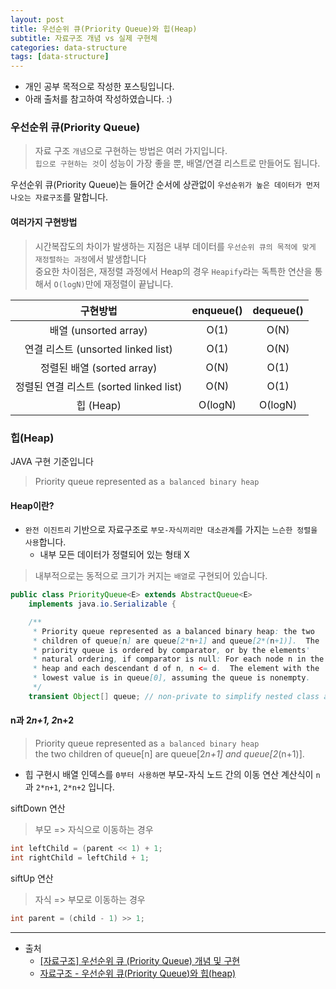 ```yaml
---
layout: post
title: 우선순위 큐(Priority Queue)와 힙(Heap)
subtitle: 자료구조 개념 vs 실제 구현체
categories: data-structure
tags: [data-structure]
---
```


- 개인 공부 목적으로 작성한 포스팅입니다.
- 아래 출처를 참고하여 작성하였습니다. :)

### 우선순위 큐(Priority Queue)

> 자료 구조 `개념`으로 구현하는 방법은 여러 가지입니다.  
> `힙으로 구현하는 것`이 성능이 가장 좋을 뿐, 배열/연결 리스트로 만들어도 됩니다.

우선순위 큐(Priority Queue)는 들어간 순서에 상관없이 `우선순위가 높은 데이터가 먼저 나오는 자료구조`를 말합니다.

#### 여러가지 구현방법

> 시간복잡도의 차이가 발생하는 지점은 내부 데이터를 `우선순위 큐의 목적에 맞게 재정렬하는 과정`에서 발생합니다  
> 중요한 차이점은, 재정렬 과정에서 Heap의 경우 `Heapify`라는 독특한 연산을 통해서 `O(logN)`만에 재정렬이 끝납니다.

|                구현방법                 | enqueue() | dequeue() |
| :-------------------------------------: | :-------: | :-------: |
|          배열 (unsorted array)          |   O(1)    |   O(N)    |
|   연결 리스트 (unsorted linked list)    |   O(1)    |   O(N)    |
|       정렬된 배열 (sorted array)        |   O(N)    |   O(1)    |
| 정렬된 연결 리스트 (sorted linked list) |   O(N)    |   O(1)    |
|                힙 (Heap)                |  O(logN)  |  O(logN)  |

### 힙(Heap)

JAVA 구현 기준입니다

> Priority queue represented as `a balanced binary heap`

#### Heap이란?

- `완전 이진트리` 기반으로 자료구조로 `부모-자식끼리만 대소관계`를 가지는 `느슨한 정렬을 사용`합니다.
  - 내부 모든 데이터가 정렬되어 있는 형태 X

> 내부적으로는 동적으로 크기가 커지는 `배열`로 구현되어 있습니다.

```java
public class PriorityQueue<E> extends AbstractQueue<E>
    implements java.io.Serializable {

    /**
     * Priority queue represented as a balanced binary heap: the two
     * children of queue[n] are queue[2*n+1] and queue[2*(n+1)].  The
     * priority queue is ordered by comparator, or by the elements'
     * natural ordering, if comparator is null: For each node n in the
     * heap and each descendant d of n, n <= d.  The element with the
     * lowest value is in queue[0], assuming the queue is nonempty.
     */
    transient Object[] queue; // non-private to simplify nested class access
```

#### n과 2*n+1, 2*n+2

> Priority queue represented as `a balanced binary heap`  
> the two children of queue[n] are queue[2*n+1] and queue[2*(n+1)].

- 힙 구현시 배열 인덱스를 `0부터 사용하면` 부모-자식 노드 간의 이동 연산 계산식이 `n`과 `2*n+1`, `2*n+2` 입니다.

siftDown 연산

> 부모 => 자식으로 이동하는 경우

```java
int leftChild = (parent << 1) + 1;
int rightChild = leftChild + 1;
```

siftUp 연산

> 자식 => 부모로 이동하는 경우

```java
int parent = (child - 1) >> 1;
```

---

- 출처
  - [[자료구조] 우선순위 큐 (Priority Queue) 개념 및 구현](<https://yoongrammer.tistory.com/81#%EC%9A%B0%EC%84%A0%EC%88%9C%EC%9C%84_%ED%81%90_(Priority_Queue)_%EA%B0%9C%EB%85%90_%EB%B0%8F_%EA%B5%AC%ED%98%84>)
  - [자료구조 - 우선순위 큐(Priority Queue)와 힙(heap)](https://chanhuiseok.github.io/posts/ds-4/)
